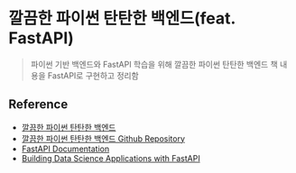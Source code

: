 # 깔끔한 파이썬 탄탄한 백엔드(feat. FastAPI)

> 파이썬 기반 백엔드와 FastAPI 학습을 위해 깔끔한 파이썬 탄탄한 백엔드 책 내용을 FastAPI로 구현하고 정리함 




## Reference

- [깔끔한 파이썬 탄탄한 백엔드](https://product.kyobobook.co.kr/detail/S000001890858)
- [깔끔한 파이썬 탄탄한 백엔드 Github Repository](https://github.com/bjpublic/backpython)
- [FastAPI Documentation](https://fastapi.tiangolo.com/)
- [Building Data Science Applications with FastAPI](https://books.google.co.kr/books?id=R3c_EAAAQBAJ&printsec=frontcover&dq=building+data+science+applications+with+fastapi&hl=en&sa=X&redir_esc=y#v=onepage&q=building%20data%20science%20applications%20with%20fastapi&f=false)